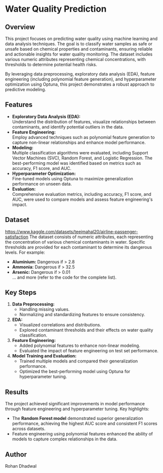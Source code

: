 # Water Quality Prediction  

## Overview  
This project focuses on predicting water quality using machine learning and data analysis techniques. The goal is to classify water samples as safe or unsafe based on chemical properties and contaminants, ensuring reliable and actionable insights for water quality monitoring. The dataset includes various numeric attributes representing chemical concentrations, with thresholds to determine potential health risks.  

By leveraging data preprocessing, exploratory data analysis (EDA), feature engineering (including polynomial feature generation), and hyperparameter optimization using Optuna, this project demonstrates a robust approach to predictive modeling.  

## Features  
- **Exploratory Data Analysis (EDA):**  
  Understand the distribution of features, visualize relationships between contaminants, and identify potential outliers in the data.  
- **Feature Engineering:**  
  Employ advanced techniques such as polynomial feature generation to capture non-linear relationships and enhance model performance.  
- **Modeling:**  
  Multiple classification algorithms were evaluated, including Support Vector Machines (SVC), Random Forest, and Logistic Regression. The best-performing model was identified based on metrics such as accuracy, F1 score, and AUC.  
- **Hyperparameter Optimization:**  
  Fine-tuned models using Optuna to maximize generalization performance on unseen data.  
- **Evaluation:**  
  Comprehensive evaluation metrics, including accuracy, F1 score, and AUC, were used to compare models and assess feature engineering's impact.  

## Dataset  
https://www.kaggle.com/datasets/teejmahal20/airline-passenger-satisfaction 
The dataset consists of numeric attributes, each representing the concentration of various chemical contaminants in water. Specific thresholds are provided for each contaminant to determine its dangerous levels. For example:  
- **Aluminium:** Dangerous if > 2.8  
- **Ammonia:** Dangerous if > 32.5  
- **Arsenic:** Dangerous if > 0.01  
... and more (refer to the code for the complete list).


## Key Steps  
1. **Data Preprocessing:**  
   - Handling missing values.  
   - Normalizing and standardizing features to ensure consistency.  
2. **EDA:**  
   - Visualized correlations and distributions.  
   - Explored contaminant thresholds and their effects on water quality classification.  
3. **Feature Engineering:**  
   - Added polynomial features to enhance non-linear modeling.  
   - Evaluated the impact of feature engineering on test set performance.  
4. **Model Training and Evaluation:**  
   - Trained multiple models and compared their generalization performance.  
   - Optimized the best-performing model using Optuna for hyperparameter tuning.  

## Results  
The project achieved significant improvements in model performance through feature engineering and hyperparameter tuning. Key highlights:  
- The **Random Forest model** demonstrated superior generalization performance, achieving the highest AUC score and consistent F1 scores across datasets.  
- Feature engineering using polynomial features enhanced the ability of models to capture complex relationships in the data.  

## Author
Rohan Dhadwal
